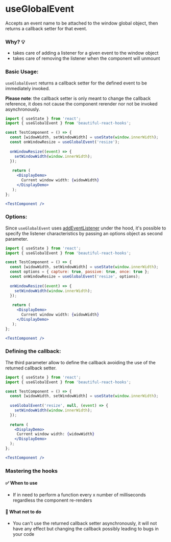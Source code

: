 # useGlobalEvent

Accepts an event name to be attached to the window global object, then returns a callback setter 
for that event.

### Why? 💡

- takes care of adding a listener for a given event to the window object
- takes care of removing the listener when the component will unmount

### Basic Usage:

`useGlobalEvent` returns a callback setter for the defined event to be immediately invoked.

**Please note**: the callback setter is only meant to change the callback reference, it does not cause the component 
rerender nor not be invoked asynchronously.

```jsx harmony
import { useState } from 'react';
import { useGlobalEvent } from 'beautiful-react-hooks'; 

const TestComponent = () => {
  const [widowWidth, setWindowWidth] = useState(window.innerWidth);
  const onWindowResize = useGlobalEvent('resize');
  
  onWindowResize((event) => {
    setWindowWidth(window.innerWidth);
  });
  
   return (
     <DisplayDemo>
       Current window width: {widowWidth}
     </DisplayDemo>
   );
};

<TestComponent />
```

### Options:

Since `useGlobalEvent` uses [addEventListener](https://developer.mozilla.org/en-US/docs/Web/API/EventTarget/addEventListener) 
under the hood, it's possible to specify the listener characteristics by passing an options object as second parameter.

```jsx harmony
import { useState } from 'react';
import { useGlobalEvent } from 'beautiful-react-hooks'; 

const TestComponent = () => {
  const [widowWidth, setWindowWidth] = useState(window.innerWidth);
  const options = { capture: true, passive: true, once: true };
  const onWindowResize = useGlobalEvent('resize', options);
  
  onWindowResize((event) => {
    setWindowWidth(window.innerWidth);
  });
  
   return (
     <DisplayDemo>
       Current window width: {widowWidth}
     </DisplayDemo>
   );
};

<TestComponent />
```

### Defining the callback:

The third parameter allow to define the callback avoiding the use of the returned callback setter.

```jsx harmony
import { useState } from 'react';
import { useGlobalEvent } from 'beautiful-react-hooks'; 

const TestComponent = () => {
  const [widowWidth, setWindowWidth] = useState(window.innerWidth);
  
  useGlobalEvent('resize', null, (event) => {
    setWindowWidth(window.innerWidth);
  });
  
  return (
    <DisplayDemo>
     Current window width: {widowWidth}
    </DisplayDemo>
  );
};

<TestComponent />
```

### Mastering the hooks

#### ✅ When to use
 
- If in need to perform a function every x number of milliseconds regardless the component re-renders

#### 🛑 What not to do

- You can't use the returned callback setter asynchronously, it will not have any effect but changing the callback 
 possibly leading to bugs in your code
